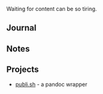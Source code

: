 Waiting for content can be so tiring.

## Journal

## Notes

## Projects
- [publi.sh](https://www.github.com/subcurmudgeon/publi.sh) - a pandoc wrapper